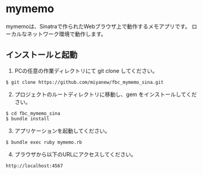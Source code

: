 # mymemo

mymemoは、Sinatraで作られたWebブラウザ上で動作するメモアプリです。
ローカルなネットワーク環境で動作します。

## インストールと起動

1. PCの任意の作業ディレクトリにて git clone してください。
```
$ git clone https://github.com/miyanew/fbc_mymemo_sina.git
```

2. プロジェクトのルートディレクトリに移動し、gem をインストールしてください。
```
$ cd fbc_mymemo_sina
$ bundle install
```

3. アプリケーションを起動してください。
```
$ bundle exec ruby mymemo.rb
```
4. ブラウザから以下のURLにアクセスしてください。
```
http://localhost:4567
```
